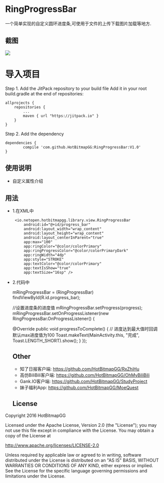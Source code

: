# RingProgressBar

一个简单实现的自定义圆环进度条,可使用于文件的上传下载图片加载等地方.


## 截图
![](https://github.com/HotBitmapGG/StudyProject/blob/studyRank/pic/01.jpg?raw=true)

# 导入项目
 Step 1. Add the JitPack repository to your build file
 Add it in your root build.gradle at the end of repositories:

	allprojects {
		repositories {
			...
			maven { url "https://jitpack.io" }
		}
	}



Step 2. Add the dependency

	dependencies {
	        compile 'com.github.HotBitmapGG:RingProgressBar:V1.0'
	}

## 使用说明

* 自定义属性介绍

    <declare-styleable name="RingProgressBar">
        <attr name="ringColor" format="color" />
        <attr name="ringProgressColor" format="color" />
        <attr name="ringWidth" format="dimension"></attr>
        <attr name="textColor" format="color" />
        <attr name="textSize" format="dimension" />
        <attr name="max" format="integer"></attr>
        <attr name="textIsShow" format="boolean"></attr>
        <attr name="style">
            <enum name="STROKE" value="0"></enum>
            <enum name="FILL" value="1"></enum>
        </attr>
    </declare-styleable>

## 用法

* 1.在XML中

       <io.netopen.hotbitmapgg.library.view.RingProgressBar
           android:id="@+id/progress_bar"
           android:layout_width="wrap_content"
           android:layout_height="wrap_content"
           android:layout_centerInParent="true"
           app:max="100"
           app:ringColor="@color/colorPrimary"
           app:ringProgressColor="@color/colorPrimaryDark"
           app:ringWidth="4dp"
           app:style="STROKE"
           app:textColor="@color/colorPrimary"
           app:textIsShow="true"
           app:textSize="16sp" />

* 2.代码中

  mRingProgressBar = (RingProgressBar) findViewById(R.id.progress_bar);

  //设置进度条的进度值
  mRingProgressBar.setProgress(progress);
  mRingProgressBar.setOnProgressListener(new RingProgressBar.OnProgressListener()
  {

    @Override
     public void progressToComplete()
     {
         // 进度达到最大值时回调 默认max进度值为100
         Toast.makeText(MainActivity.this, "完成", Toast.LENGTH_SHORT).show();
     }
  });

  ## Other
  * 知了日报客户端: https://github.com/HotBitmapGG/RxZhiHu
  * 高仿BiliBili客户端: https://github.com/HotBitmapGG/OhMyBiliBili
  * Gank.IO客户端: https://github.com/HotBitmapGG/StudyProject
  * 妹子福利App: https://github.com/HotBitmapGG/MoeQuest

  ## License

 Copyright 2016 HotBitmapGG

 Licensed under the Apache License, Version 2.0 (the "License"); you may not use this file except in compliance with the License. You may obtain a copy of the License at

 http://www.apache.org/licenses/LICENSE-2.0

 Unless required by applicable law or agreed to in writing, software distributed under the License is distributed on an "AS IS" BASIS, WITHOUT WARRANTIES OR CONDITIONS OF ANY KIND, either express or implied. See the License for the specific language governing permissions and limitations under the License.




